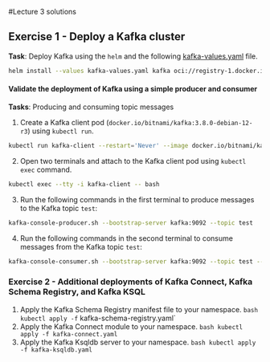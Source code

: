 #Lecture 3 solutions

## Exercise 1 - Deploy a Kafka cluster

**Task**: Deploy Kafka using the `helm` and the following [kafka-values.yaml](kafka-values.yaml) file.


```bash
helm install --values kafka-values.yaml kafka oci://registry-1.docker.io/bitnamicharts/kafka --version 30.0.4
```

#### Validate the deployment of Kafka using a simple producer and consumer

**Tasks**: Producing and consuming topic messages

1. Create a Kafka client pod (`docker.io/bitnami/kafka:3.8.0-debian-12-r3`) using `kubectl run`.

```bash
kubectl run kafka-client --restart='Never' --image docker.io/bitnami/kafka:3.8.0-debian-12-r3  --command -- sleep infinity
```

2. Open two terminals and attach to the Kafka client pod using `kubectl exec` command.

```bash
kubectl exec --tty -i kafka-client -- bash
```

3. Run the following commands in the first terminal to produce messages to the Kafka topic `test`:

```bash
kafka-console-producer.sh --bootstrap-server kafka:9092 --topic test
```

4. Run the following commands in the second terminal to consume messages from the Kafka topic `test`:

```bash
kafka-console-consumer.sh --bootstrap-server kafka:9092 --topic test --from-beginning
```


### Exercise 2 - Additional deployments of Kafka Connect, Kafka Schema Registry, and Kafka KSQL

1. Apply the Kafka Schema Registry manifest file to your namespace. ```bash kubectl apply -f``` kafka-schema-registry.yaml`
1. Apply the Kafka Connect module to your namespace. ```bash kubectl apply -f kafka-connect.yaml```
1. Apply the Kafka Ksqldb server to your namespace. ```bash kubectl apply -f kafka-ksqldb.yaml```